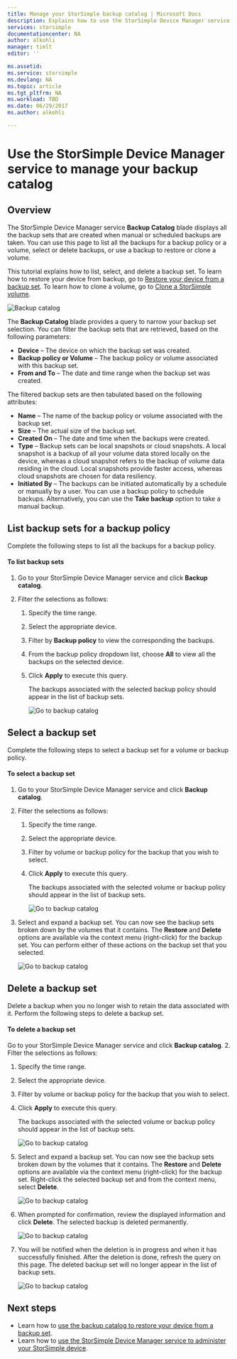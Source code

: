 ```yaml
---
title: Manage your StorSimple backup catalog | Microsoft Docs
description: Explains how to use the StorSimple Device Manager service backup catalog page to list, select, and delete backup sets.
services: storsimple
documentationcenter: NA
author: alkohli
manager: timlt
editor: ''

ms.assetid: 
ms.service: storsimple
ms.devlang: NA
ms.topic: article
ms.tgt_pltfrm: NA
ms.workload: TBD
ms.date: 06/29/2017
ms.author: alkohli

---
```

# Use the StorSimple Device Manager service to manage your backup catalog
## Overview
The StorSimple Device Manager service **Backup Catalog** blade displays all the backup sets that are created when manual or scheduled backups are taken. You can use this page to list all the backups for a backup policy or a volume, select or delete backups, or use a backup to restore or clone a volume.

This tutorial explains how to list, select, and delete a backup set. To learn how to restore your device from backup, go to [Restore your device from a backup set](storsimple-8000-restore-from-backup-set-u2.md). To learn how to clone a volume, go to [Clone a StorSimple volume](storsimple-8000-clone-volume-u2.md).

![Backup catalog](./media/storsimple-8000-manage-backup-catalog/bucatalog.png) 

The **Backup Catalog** blade provides a query to narrow your backup set selection. You can filter the backup sets that are retrieved, based on the following parameters:

* **Device** – The device on which the backup set was created.
* **Backup policy or Volume** – The backup policy or volume associated with this backup set.
* **From and To** – The date and time range when the backup set was created.

The filtered backup sets are then tabulated based on the following attributes:

* **Name** – The name of the backup policy or volume associated with the backup set.
* **Size** – The actual size of the backup set.
* **Created On** – The date and time when the backups were created. 
* **Type** – Backup sets can be local snapshots or cloud snapshots. A local snapshot is a backup of all your volume data stored locally on the device, whereas a cloud snapshot refers to the backup of volume data residing in the cloud. Local snapshots provide faster access, whereas cloud snapshots are chosen for data resiliency.
* **Initiated By** – The backups can be initiated automatically by a schedule or manually by a user. You can use a backup policy to schedule backups. Alternatively, you can use the **Take backup** option to take a manual backup.

## List backup sets for a backup policy
Complete the following steps to list all the backups for a backup policy.

#### To list backup sets
1. Go to your StorSimple Device Manager service and click **Backup catalog**.

2. Filter the selections as follows:
   
   1. Specify the time range.
   2. Select the appropriate device.
   3. Filter by **Backup policy** to view the corresponding the backups.
   3. From the backup policy dropdown list, choose **All** to view all the backups on the selected device.
   4. Click **Apply** to execute this query.
      
      The backups associated with the selected backup policy should appear in the list of backup sets.

      ![Go to backup catalog](./media/storsimple-8000-manage-backup-catalog/bucatalog1.png)

## Select a backup set
Complete the following steps to select a backup set for a volume or backup policy.

#### To select a backup set
1. Go to your StorSimple Device Manager service and click **Backup catalog**.
2. Filter the selections as follows:
   
   1. Specify the time range. 
   2. Select the appropriate device. 
   3. Filter by volume or backup policy for the backup that you wish to select.
   4. Click **Apply** to execute this query.
      
      The backups associated with the selected volume or backup policy should appear in the list of backup sets.

      ![Go to backup catalog](./media/storsimple-8000-manage-backup-catalog/bucatalog1.png)

3. Select and expand a backup set. You can now see the backup sets broken down by the volumes that it contains. The **Restore** and **Delete** options are available via the context menu (right-click) for the backup set. You can perform either of these actions on the backup set that you selected.

    ![Go to backup catalog](./media/storsimple-8000-manage-backup-catalog/bucatalog2.png)

## Delete a backup set
Delete a backup when you no longer wish to retain the data associated with it. Perform the following steps to delete a backup set.

#### To delete a backup set
 Go to your StorSimple Device Manager service and click **Backup catalog**.
2. Filter the selections as follows:
   
   1. Specify the time range. 
   2. Select the appropriate device. 
   3. Filter by volume or backup policy for the backup that you wish to select.
   4. Click **Apply** to execute this query.
      
      The backups associated with the selected volume or backup policy should appear in the list of backup sets.

      ![Go to backup catalog](./media/storsimple-8000-manage-backup-catalog/bucatalog1.png)

3. Select and expand a backup set. You can now see the backup sets broken down by the volumes that it contains. The **Restore** and **Delete** options are available via the context menu (right-click) for the backup set. Right-click the selected backup set and from the context menu, select **Delete**.

    ![Go to backup catalog](./media/storsimple-8000-manage-backup-catalog/bucatalog3.png)

4. When prompted for confirmation, review the displayed information and click **Delete**. The selected backup is deleted permanently.

    ![Go to backup catalog](./media/storsimple-8000-manage-backup-catalog/bucatalog4.png)  

5. You will be notified when the deletion is in progress and when it has successfully finished. After the deletion is done, refresh the query on this page. The deleted backup set will no longer appear in the list of backup sets.

    ![Go to backup catalog](./media/storsimple-8000-manage-backup-catalog/bucatalog7.png)

## Next steps
* Learn how to [use the backup catalog to restore your device from a backup set](storsimple-8000-restore-from-backup-set-u2.md).
* Learn how to [use the StorSimple Device Manager service to administer your StorSimple device](storsimple-8000-manager-service-administration.md).

